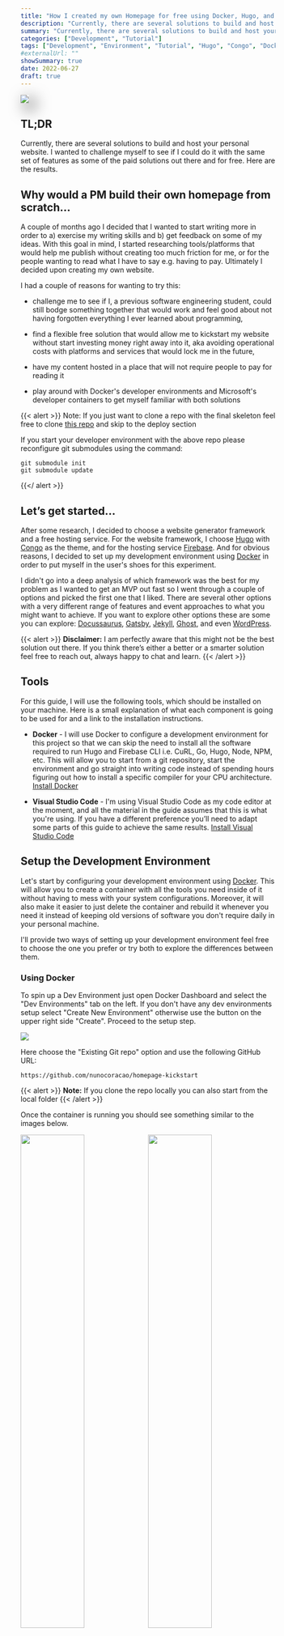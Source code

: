 ```yaml
---
title: "How I created my own Homepage for free using Docker, Hugo, and Firebase"
description: "Currently, there are several solutions to build and host your personal website. I wanted to challenge myself to see if I could do it with the same set of features as some of the paid solutions out there and for free. Here are the results."
summary: "Currently, there are several solutions to build and host your personal website. I wanted to challenge myself to see if I could do it with the same set of features as some of the paid solutions out there and for free. Here are the results."
categories: ["Development", "Tutorial"]
tags: ["Development", "Environment", "Tutorial", "Hugo", "Congo", "Docker", "VSCode", "Go"]
#externalUrl: ""
showSummary: true
date: 2022-06-27
draft: true
---
```


<img style="box-shadow: 10px 10px 30px 2px rgba(0,0,0,0.6);" src="feature.png"/>


## TL;DR

Currently, there are several solutions to build and host your personal website. I wanted to challenge myself to see if I could do it with the same set of features as some of the paid solutions out there and for free. Here are the results.

## Why would a PM build their own homepage from scratch…

A couple of months ago I decided that I wanted to start writing more in order to a) exercise my writing skills and b) get feedback on some of my ideas. With this goal in mind, I started researching tools/platforms that would help me publish without creating too much friction for me, or for the people wanting to read what I have to say e.g. having to pay. Ultimately I decided upon creating my own website.

I had a couple of reasons for wanting to try this:

- challenge me to see if I, a previous software engineering student, could still bodge something together that would work and feel good about not having forgotten everything I ever learned about programming,

- find a flexible free solution that would allow me to kickstart my website without start investing money right away into it, aka avoiding operational costs with platforms and services that would lock me in the future,

- have my content hosted in a place that will not require people to pay for reading it

- play around with Docker's developer environments and Microsoft's developer containers to get myself familiar with both solutions

{{< alert >}}
Note: If you just want to clone a repo with the final skeleton feel free to clone <a target="_blank" href="https://github.com/nunocoracao/homepage-hugo-congo">this repo</a> and skip to the deploy section

If you start your developer environment with the above repo please reconfigure git submodules using the command:

```
git submodule init
git submodule update
```


{{</ alert >}}

## Let’s get started…

After some research, I decided to choose a website generator framework and a free hosting service. For the website framework, I choose <a target="_blank" href="https://gohugo.io">Hugo</a> with <a target="_blank" href="https://github.com/jpanther/congoand">Congo</a> as the theme, and for the hosting service <a target="_blank" href="https://firebase.google.com">Firebase</a>. And for obvious reasons, I decided to set up my development environment using <a target="_blank" href="https://www.docker.com">Docker</a> in order to put myself in the user's shoes for this experiment. 

I didn't go into a deep analysis of which framework was the best for my problem as I wanted to get an MVP out fast so I went through a couple of options and picked the first one that I liked. There are several other options with a very different range of features and event approaches to what you might want to achieve. If you want to explore other options these are some you can explore: <a target="_blank" href="https://docusaurus.io/">Docussaurus</a>, <a target="_blank" href="https://www.gatsbyjs.com/">Gatsby</a>, <a target="_blank" href="https://jekyllrb.com/">Jekyll</a>, <a target="_blank" href="https://ghost.org/">Ghost</a>, and even <a target="_blank" href="https://wordpress.com/">WordPress</a>.


{{< alert >}}
**Disclaimer:** I am perfectly aware that this might not be the best solution out there. If you think there’s either a better or a smarter solution feel free to reach out, always happy to chat and learn.
{{< /alert >}}


## Tools

For this guide, I will use the following tools, which should be installed on your machine. Here is a small explanation of what each component is going to be used for and a link to the installation instructions.

- **Docker** - I will use Docker to configure a development environment for this project so that we can skip the need to install all the software required to run Hugo and Firebase CLI i.e. CuRL, Go, Hugo, Node, NPM, etc. This will allow you to start from a git repository, start the environment and go straight into writing code instead of spending hours figuring out how to install a specific compiler for your CPU architecture. <a target=”_blank” href="https://www.docker.com/get-started/">Install Docker</a>

- **Visual Studio Code** - I'm using Visual Studio Code as my code editor at the moment, and all the material in the guide assumes that this is what you're using. If you have a different preference you’ll need to adapt some parts of this guide to achieve the same results. <a target=”_blank” href="https://code.visualstudio.com/">Install Visual Studio Code</a> 

## Setup the Development Environment

Let's start by configuring your development environment using <a target=”_blank” href="https://www.docker.com">Docker</a>. This will allow you to create a container with all the tools you need inside of it without having to mess with your system configurations. Moreover, it will also make it easier to just delete the container and rebuild it whenever you need it instead of keeping old versions of software you don't require daily in your personal machine.

I'll provide two ways of setting up your development environment feel free to choose the one you prefer or try both to explore the differences between them.

### Using Docker

To spin up a Dev Environment just open Docker Dashboard and select the "Dev Environments" tab on the left. If you don't have any dev environments setup select "Create New Environment" otherwise use the button on the upper right side "Create". Proceed to the setup step.

<img src="devenvs/step2.png"/>


Here choose the "Existing Git repo" option and use the following GitHub URL:

```
https://github.com/nunocoracao/homepage-kickstart
```

{{< alert >}}
**Note:** If you clone the repo locally you can also start from the local folder
{{< /alert >}}

Once the container is running you should see something similar to the images below.

<img style="float: left" width="50%" src="devenvs/step4.png"/>
<img style="float: left" width="50%" src="devenvs/step5.png"/>

In both situations, you will be able to see and click the button "Open in VSCode" which will open the editor and will allow you to start working. From there open a terminal and proceed to [create the site skeleton](#create-site-skeleton)

### Using Visual Studio Code

Start by cloning the GitHub repository with the development environment configurations.

```
git clone https://github.com/nunocoracao/homepage-kickstart
```

This method requires the installation of an extra VSCode extension in order to spin up the containers. Please search for **Remote - Containers** and install the extension to continue this guide.

After successfully installing the extension, open your source folder in VSCode and open the “Remote - Containers” extension panel on the left. Select "Open Folder in Container" to spin up a container with the development environment.

<img src="setup/extension.png"/>

Wait a couple of minutes while the image is built. Docker is creating an image with all the required software for the development of the website. This will only happen the first time you spin the environment.

<img src="setup/imagebuild.png"/>


Once the image is built, VSCode will spin the container and will place your working environment inside of it (information available in the bottom left corner of the window). You now have a development environment with Go, Hugo, Firebase CLI, and all the tools you will need for this guide. Just open a new terminal and you’re ready to begin creating your site.

<img src="setup/newterminal.png"/>

### ...but I really want to run everything locally

If you either prefer or need to run your environment locally follow the guides below to install everything you need for your setup:

- **Homebrew** - <a target="_blank" href="https://brew.sh/">Install homebrew</a>
- **Hugo** - <a target="_blank" href="https://gohugo.io/getting-started/installing/">Install Hugo</a>
- **Node.js and NPM** - <a target="_blank" href="https://nodejs.org/en/download/">Install node.js & NPM</a> (easier to install Firebase CLI)
- **Firebase CLI** - <a target="_blank" href="https://firebase.google.com/docs/cli#install_the_firebase_cli">Install Firebase CLI</a>

## Create Site Skeleton

Now that we have a development environment running the first step is to create the base version of your website. For this let’s use **Hugo** to generate the folder template and configuration files we need by running the following command:

```
hugo new site . --force
```
This should have created a set of folders inside your workspace that you don’t need to worry about for now. The next step is to install a theme for Hugo. I choose <a target="_blank" href="https://github.com/jpanther/congo">Congo</a> as it had all the features I required for my website and it seemed to be easy to change if I ever need it to. If you want to try a different theme there are several available in Hugo’s documentation, each with documentation and examples. 

Install Congo using git submodules by running the following command:

```
git submodule add -b stable https://github.com/jpanther/congo.git themes/congo
```

Now we need to make some changes to the directory and file structure so that Congo can work properly. I will not get into the details of what is happening in this guide (you can consult Congo’s documentation if you want to learn more), the main takeaway is that we’re creating and configuring a folder in <code>config/_default/</code> which will contain all the important configuration files for Hugo and Congo. 

Please run the following commands in order:

```
mkdir config
mkdir config/_default
rm config.toml
cp themes/congo/config/_default/*.toml config/_default/
echo 'theme = "congo"' | cat - config/_default/config.toml > temp && mv temp config/_default/config.toml
```

Congratulations, you should have your site up and running now. Let's try it out by running Hugo's debug server:

```
hugo server -D
```

Please open your favorite browser and navigate to <a target="_blank" href="http://localhost:1313">localhost:1313</a> to see your page.

<img src="theme/vanilla.png"/>

You should see something similar to the image above. Doesn’t look that exciting, does it? Let’s configure the theme in the next sections and learn how to create your first article.


## Configure Theme

Now I’ll be covering how to change the look and feel of your website, add some personal information, and activate the dark mode toggle (aka the most important feature in any website these days). A note, I am covering a very simple configuration for this theme please check <a target="_blank" href="https://jpanther.github.io/congo/docs/">Congo’s theme documentation</a> for a full deep dive on everything you can do with this theme.

### Profile picture

Let’s start by adding a profile picture to your site. Create a folder called “assets” at the root of your project. Choose a profile picture and place it inside the assets folder. The rest of the guide will assume the final picture is named "profile.jpg", so please rename your picture or take that into account when configuring some of the other files. 

{{< alert >}}
Note: If you still need to take a proper awesome picture feel free to download the one below to proceed with the tutorial.
{{</ alert >}}

<img src="configure/profile.jpg"/>

### Configuration Files

Let’s open a couple of configuration files and start updating them. All the files we are going to change are inside <code>config/_default/</code> folder.

#### config.toml

Uncomment the <code>baseURL</code> parameter and replace it with the final domain of your website. This value will be used to create the robots.txt file for any search engines to successfully crawl and index your website.

<img src="configure/config.png"/>

{{< alert >}}
Note: if you want to configure Google Analytics please add the following line with your id to this file
```
googleAnalytics = "G-XXXXXX"
```
{{</ alert >}}

#### languages.en.toml

This file will drive the main information for the website and the author of the page (you). Replace the <code>title</code> and <code>description</code> for the ones you want for your page, these values will drive the HTML title and description tags.

Within the <code>[author]</code> block you can update the details that you wish to highlight in your profile. The bare minimum would be <code>name</code>, <code>image</code>, <code>headline</code>, and <code>links</code>. For the <code>links</code> parameter don't forget to uncomment the last line of the file as this is a json array. Update each entry with your personal links.

<img src="configure/languages.png"/>

#### params.toml

This file defines much of the overall behavior across the entire framework. For this tutorial I changed some of the overall values and one for the homepage, if you want to learn more about the other available configurations please consult <a target="_blank" href="https://jpanther.github.io/congo/docs/">Congo’s theme documentation</a>. 

I've changed <code>colorScheme</code> to "ocean" which changes the global UI theme. Congo defines a three-color palette that is used throughout the theme. Valid values are congo (default), avocado, ocean, fire, and slate. Although these are the default schemes, you can also create your own. Refer to the theme's main documentation to learn how.

Activated <code>showAppearanceSwitcher</code> to enable the light/dark mode toggle. Activated <code>enableSearch</code> which indexes all future posts each time you build the site and provides a simple search feature. I've also changed the value of <code>layout</code>, inside <code>[homepage]</code>, to "profile" which changes the way the landing page is rendered. Finally, the last interesting value here is <code>showRecent</code>, which when turned on shows the recent posts on the homepage.

<img src="configure/params.png"/>

### Final

Let’s see how it looks, run the Hugo again:

```
hugo server -D
```

And navigate to <a target="_blank" href="http://localhost:1313">localhost:1313</a> you should see something similar to the page below.

<img style="box-shadow: 10px 10px 30px 2px rgba(0,0,0,0.6);" src="configure/final.png"/>

Congrats it’s looking great, let’s learn how to generate your first articles.

## How to generate articles

Hugo provides some tools to generate your articles (markdown files) with a base set of tags already in them. Run the following command to create your first post

```
hugo new posts/my-first-post.md
```

replace the contents of the file with the following:

```
---
title: "My Published Post"
date: 2022-06-19T20:10:29Z
draft: false
categories: ["published", "test"]
tags: ["first", "awesome"]
---
 
This is my first blog post
```

This just created your first blog post. We've added a couple of categories and tags, which will be indexed by Hugo during build time. These tags will be used to create the Categories and Tags section of the website automatically for you. Notice that I've changed the <code>draft</code> to false to simulate a published post.

Run the following command to create your second post

```
hugo new posts/my-draft-post.md
```
and replace the contents of that file with the following:

```markdown
---
title: "My Draft Post"
date: 2022-06-19T20:20:39Z
draft: true
categories: ["draft", "test"]
tags: ["second", "awesome"]
---
 
This is my second blog post
```
For the second post, I've left the <code>draft</code> parameter true to simulate a draft post.

Hugo automatically hides draft posts from the final site generation. You can keep working on articles leaving the draft label true and they will be ignored by the engine. If you want to run in DEBUG mode just use the command:

```
hugo server -D
```

If you go to the posts on the site you should be able to see both entries. If you then run the server in normal mode the draft articles will disappear. You can use the command below to do so:


```
hugo server
```

You can use this command to test the final version of the website or an article before generating the final build. When you're ready just use the command 'Hugo' to generate the final website inside the /public folder.

```
hugo
```


## Deploy

Ok, you’ve configured your website and created a couple of articles, but we still need to deploy it somewhere. As I mentioned before I chose Firebase for this guide, even though I know that it offers much more than just a simple hosting service it allows me to host my site for free without much of a hassle.

### Create Firebase Project

Let’s start by going to <a target="_blank" href="https://firebase.google.com">https://firebase.google.com</a> and creating an account. Once that is done you can create a project for free. The process should be straightforward and when you finish you should be in Firebase's project dashboard.

### Setup Firebase

Now you can go back to your environment which already has Firebase CLI tools installed and ready to go. Let’s start by authenticating using:

```
firebase login
```
Once you are successfully logged in you need to initiate the project configurations for firebase. For that please use:

```
firebase init
```

The tool will offer you a wide variety of different options in order to configure your Firebase project. For now, we just want to configure hosting:

<img src="deploy/firebasehosting.png"/>

Choose the Firebase project created before as the hosting destination. And select the configurations you wish for the deployment process. The important one here is the folder where the final files to the server will be placed and this is the <code>public</code> folder. For the other parameters you experiment with what better matches your use-case, the image below shows you what I picked.

<img src="deploy/fbhostingep.png"/>

### Deploy

Ok, now for the long and boring process of deployment… joking! Once you are ready and have all your files generated by the <code>hugo</code> command in the public folder just use the following command to deploy:

```
firebase deploy
```

<img src="deploy/firebasedeploy.png"/>

The process should take a couple of seconds and there you go your site is deployed. The final line of the CLI tool will give you a URL to see for yourself, otherwise, you can explore your Firebase dashboard hosting section which will have more information regarding the deployment.

<img src="deploy/final.png"/>

## Conclusion

By now you should have a simple version of your website which you can configure to your needs. The main advantage of this solution is that it is flexible and extensible to a variety of different needs especially if you take the time to explore Hugo's theme catalog. True that it might require some coding to implement complex but I would guess that this solves the problem for almost everyone. 

Above all, it’s a completely free solution if you're looking to start and can't (or don't want to) spend money. Hope this guide helps you, feel free to share it with your network and give me feedback so that I can make it better over time. 

## Resources

- [GitHub Repo for development environment](https://github.com/nunocoracao/homepage-kickstart)
- [GitHub Repo for base Hugo and Congo configuration](https://github.com/nunocoracao/homepage-hugo-congo)
- [GitHub Repo for base image](https://github.com/nunocoracao/homepage-dockerimage)
- [Docker Hub image URL](https://hub.docker.com/r/nunocoracao/homepage-dockerimage)
- [Hugo\'s Documentation](https://gohugo.io/documentation/)
- [Congo\'s Documentation](https://github.com/jpanther/congo)
- [Firebase Documentation](https://firebase.google.com/docs)
- [Markdown Cheat Sheet](https://www.markdownguide.org/cheat-sheet/)